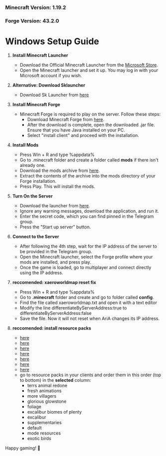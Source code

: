 ### Minecraft Version: 1.19.2
### Forge Version: 43.2.0

# Windows Setup Guide

1. **Install Minecraft Launcher**
    - Download the Official Minecraft Launcher from the [Microsoft Store](https://www.microsoft.com/store/productId/9NXP44L49SHJ).
    - Open the Minecraft launcher and set it up. You may log in with your Microsoft account if you wish.

1. **Alternative: Download Sklauncher**
   - Download Sk Launcher from [here](https://skmedix.pl/)

2. **Install Minecraft Forge**
   - Minecraft Forge is required to play on the server. Follow these steps:
     - Download Minecraft Forge from [here](https://storage.googleapis.com/aria-server-files/forge-1.19.2-43.2.0-installer.jar).
     - After the download is complete, open the downloaded .jar file. Ensure that you have Java installed on your PC.
     - Select "install client" and proceed with the installation.

3. **Install Mods**
   - Press Win + R and type %appdata%
   - Go to .minecraft folder and create a folder called **mods** if there isn't already one.
   - Download the mods archive from [here](https://storage.googleapis.com/aria-server-files/mods.zip). 
   - Extract the contents of the archive into the mods directory of your Forge installation.
   - Press Play. This will install the mods.

4. **Turn On the Server**
   - Download the launcher from [here](https://storage.googleapis.com/aria-server-files/aria-launcher.exe).
   - Ignore any warning messages, download the application, and run it.
   - Enter the secret code, which you can find pinned in the Telegram group.
   - Press the "Start up server" button.

5. **Connect to the Server**
   - After following the 4th step, wait for the IP address of the server to be provided in the Telegram group.
   - Open the Minecraft launcher, select the Forge profile where your mods are installed, and press play.
   - Once the game is loaded, go to multiplayer and connect directly using the IP address.

6. **reccomended: xaeroworldmap reset fix**
   - Press Win + R and type %appdata%
   - Go to **.minecraft** folder and create and go to folder called **config**.
   - Find the file called xaeroworldmap.txt and open it with a text editor
   - Modify the line differentiateByServerAddress:true to differentiateByServerAddress:false
   - Save the file. Now it will not reset when AriA changes its IP address.

7. **reccomended: install resource packs**
   - [here](https://storage.googleapis.com/aria-server-files/Excalibur-BiomesOPlenty%2B1.14_BETA%20(2).zip)
   - [here](https://storage.googleapis.com/aria-server-files/Excalibur_V1.19.4.zip)
   - [here](https://storage.googleapis.com/aria-server-files/Foliage%2B-Resource-Pack-16x-1.19.zip)
   - [here](https://storage.googleapis.com/aria-server-files/FreshAnimations_v1.7.zip)
   - [here](https://storage.googleapis.com/aria-server-files/GloriousGlowstone-Resource-Pack-16x-1.19.zip)
   - [here](https://storage.googleapis.com/aria-server-files/Terrrs-Animals-Redone-Resource-Pack-1.19.2.zip)
   - [here](https://storage.googleapis.com/aria-server-files/more_villagers_RP.zip)
   - go to resource packs in your clients and order them in this order (top to bottom) in the **selected** column:
     - terrs animal redone
     - fresh animations
     - more villagers
     - glorious glowstone
     - foliage
     - excalibur biomes of plenty
     - excalibur
     - supplementaries
     - default
     - mode resources
     - exotic birds

Happy gaming! 🚀